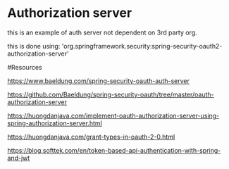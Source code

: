 # Authorization server

this is an example of auth server not dependent on 3rd party org.

this is done using: 'org.springframework.security:spring-security-oauth2-authorization-server'



#Resources

https://www.baeldung.com/spring-security-oauth-auth-server

https://github.com/Baeldung/spring-security-oauth/tree/master/oauth-authorization-server


https://huongdanjava.com/implement-oauth-authorization-server-using-spring-authorization-server.html

https://huongdanjava.com/grant-types-in-oauth-2-0.html


https://blog.softtek.com/en/token-based-api-authentication-with-spring-and-jwt